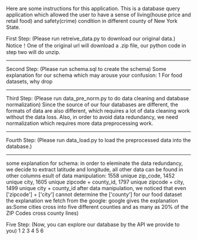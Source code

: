 Here are some instructions for this application.
This is a database query application which allowed the user to have a sense of living(house price and retail food) and safety(crime) condition in different county of New York State.

First Step:
(Please run retreive_data.py to download our original data.)
Notice！One of the original url will download a .zip file, our python code in step two will do unzip.

-----------------------------------------

Second Step:
(Please run schema.sql to create the schema)
Some explanation for our schema which may arouse your confusion:
1 For food datasets, why drop

-----------------------------------------

Third Step:
(Please run data_pre_norm.py to do data cleaning and database normalization)
Since the source of our four databases are different, the formats of data are also different, which requires a lot of data cleaning work without the data loss.
Also, in order to avoid data redundancy, we need normalization which requires more data preprocessing work. 

-----------------------------------------

Fourth Step:
(Please run data_load.py to load the preprocessed data into the database.)

-----------------------------------------

some explanation for schema:
in order to eleminate the data redundancy, we decide to extract latitude and longitude, all other data can be found in other columns
esult of data manipulation: 1558 unique zip_code, 
1452 unique city, 
1605 unique zipcode + county_id, 
1797 unique zipcode + city, 
1499 unique city + county_id
after data manipulation, we noticed that even ['zipcode'] + ['city'] cannot determine the ['county'] for our food dataset
the explanation we fetch from the google: google gives the explanation as:Some cities cross into five different counties and as many as 20% of the ZIP Codes cross county lines)



Five Step:
(Now, you can explore our database by the API we provide to you)
1
2
3
4
5
6